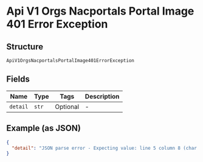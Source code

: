 
# Api V1 Orgs Nacportals Portal Image 401 Error Exception

## Structure

`ApiV1OrgsNacportalsPortalImage401ErrorException`

## Fields

| Name | Type | Tags | Description |
|  --- | --- | --- | --- |
| `detail` | `str` | Optional | - |

## Example (as JSON)

```json
{
  "detail": "JSON parse error - Expecting value: line 5 column 8 (char 56)"
}
```

